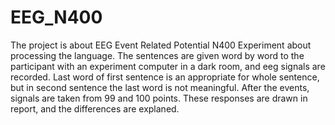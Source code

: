# EEG_N400
The project is about EEG Event Related Potential N400 Experiment about processing the language.
The sentences are given word by word to the participant with an experiment computer in a dark room, and eeg signals are recorded.
Last word of first sentence is an appropriate for whole sentence, but in second sentence the last word is not meaningful. 
After the events, signals are taken from 99 and 100 points. These responses are drawn in report, and  the differences are explaned.
